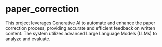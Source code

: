 # paper_correction
This project leverages Generative AI to automate and enhance the paper correction process, providing accurate and efficient feedback on written content. The system utilizes advanced Large Language Models (LLMs) to analyze and evaluate.
